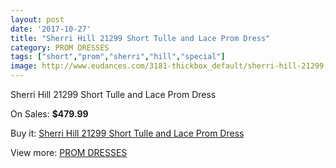 ```yaml
---
layout: post
date: '2017-10-27'
title: "Sherri Hill 21299 Short Tulle and Lace Prom Dress"
category: PROM DRESSES
tags: ["short","prom","sherri","hill","special"]
image: http://www.eudances.com/3181-thickbox_default/sherri-hill-21299-short-tulle-and-lace-prom-dress.jpg
---
```

Sherri Hill 21299 Short Tulle and Lace Prom Dress

On Sales: **$479.99**
<a href="https://www.eudances.com/en/prom-dresses/1093-sherri-hill-21299-short-tulle-and-lace-prom-dress.html"><amp-img layout="responsive" width="600" height="600" src="//www.eudances.com/3181-thickbox_default/sherri-hill-21299-short-tulle-and-lace-prom-dress.jpg" alt="Sherri Hill 21299 Short Tulle and Lace Prom Dress 0" /></a>
<a href="https://www.eudances.com/en/prom-dresses/1093-sherri-hill-21299-short-tulle-and-lace-prom-dress.html"><amp-img layout="responsive" width="600" height="600" src="//www.eudances.com/3185-thickbox_default/sherri-hill-21299-short-tulle-and-lace-prom-dress.jpg" alt="Sherri Hill 21299 Short Tulle and Lace Prom Dress 1" /></a>
<a href="https://www.eudances.com/en/prom-dresses/1093-sherri-hill-21299-short-tulle-and-lace-prom-dress.html"><amp-img layout="responsive" width="600" height="600" src="//www.eudances.com/3184-thickbox_default/sherri-hill-21299-short-tulle-and-lace-prom-dress.jpg" alt="Sherri Hill 21299 Short Tulle and Lace Prom Dress 2" /></a>
<a href="https://www.eudances.com/en/prom-dresses/1093-sherri-hill-21299-short-tulle-and-lace-prom-dress.html"><amp-img layout="responsive" width="600" height="600" src="//www.eudances.com/3183-thickbox_default/sherri-hill-21299-short-tulle-and-lace-prom-dress.jpg" alt="Sherri Hill 21299 Short Tulle and Lace Prom Dress 3" /></a>
<a href="https://www.eudances.com/en/prom-dresses/1093-sherri-hill-21299-short-tulle-and-lace-prom-dress.html"><amp-img layout="responsive" width="600" height="600" src="//www.eudances.com/3182-thickbox_default/sherri-hill-21299-short-tulle-and-lace-prom-dress.jpg" alt="Sherri Hill 21299 Short Tulle and Lace Prom Dress 4" /></a>

Buy it: [Sherri Hill 21299 Short Tulle and Lace Prom Dress](https://www.eudances.com/en/prom-dresses/1093-sherri-hill-21299-short-tulle-and-lace-prom-dress.html "Sherri Hill 21299 Short Tulle and Lace Prom Dress")

View more: [PROM DRESSES](https://www.eudances.com/en/13-prom-dresses "PROM DRESSES")